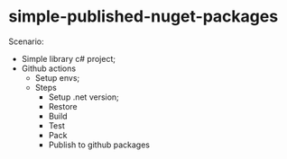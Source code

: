 # simple-published-nuget-packages

Scenario:
- Simple library c# project;
- Github actions
  -  Setup envs;
  -  Steps
     -  Setup .net version;
     -  Restore
     -  Build
     -  Test
     -  Pack
     -  Publish to github packages

